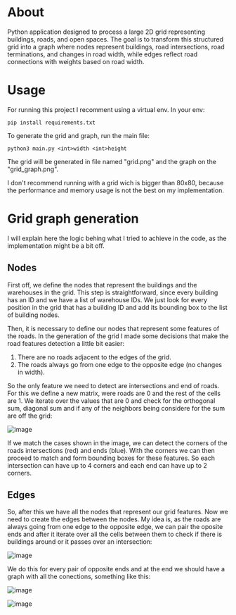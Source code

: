 # About 
Python application designed to process a large 2D grid representing buildings, roads, and open spaces. The goal is to transform this structured grid into a graph where nodes represent buildings, road intersections, road terminations, and changes in road width, while edges reflect road connections with weights based on road width.

# Usage

For running this project I recomment using a virtual env. In your env:

```
pip install requirements.txt
```

To generate the grid and graph, run the main file:

```
python3 main.py <int>width <int>height
```

The grid will be generated in file named "grid.png" and the graph on the "grid_graph.png".


I don't recommend running with a grid wich is bigger than 80x80, because the performance and memory usage is not the best on my implementation.

# Grid graph generation

I will explain here the logic behing what I tried to achieve in the code, as the implementation might be a bit off.

## Nodes

First off, we define the nodes that represent the buildings and the warehouses in the grid. This step is straightforward, since every building has an ID and we have a list of warehouse IDs. We just look for every position in the grid that has a building ID and add its bounding box to the list of building nodes.

Then, it is necessary to define our nodes that represent some features of the roads. In the generation of the grid I made some decisions that make the road features detection a little bit easier:

1. There are no roads adjacent to the edges of the grid.
2. The roads always go from one edge to the opposite edge (no changes in width).

So the only feature we need to detect are intersections and end of roads. For this we define a new matrix, were roads are 0 and the rest of the cells are 1. We iterate over the values that are 0 and check for the orthogonal sum, diagonal sum and if any of the neighbors being considere for the sum are off the grid:

![image](https://github.com/user-attachments/assets/f52a0d8c-77fd-4106-8e3d-e85f1bfc2c43)


If we match the cases shown in the image, we can detect the corners of the roads intersections (red) and ends (blue). With the corners we can then proceed to match and form bounding boxes for these features. So each intersection can have up to 4 corners and each end can have up to 2 corners.

## Edges

So, after this we have all the nodes that represent our grid features. Now we need to create the edges between the nodes. My idea is, as the roads are always going from one edge to the opposite edge, we can pair the oposite ends and after it iterate over all the cells between them to check if there is buildings around or it passes over an intersection:

![image](https://github.com/user-attachments/assets/06d6397a-a657-4ba7-a01f-0d888a0feca9)


We do this for every pair of opposite ends and at the end we should have a graph with all the conections, something like this:

![image](https://github.com/user-attachments/assets/fdf224f1-94a2-43bc-97ff-74607ea0d49f)


![image](https://github.com/user-attachments/assets/127d96e3-c7c8-4815-926c-4dd2d70f9803)
